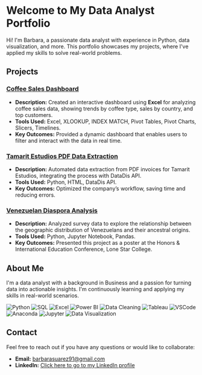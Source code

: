 # Welcome to My Data Analyst Portfolio

Hi! I'm Barbara, a passionate data analyst with experience in Python, data visualization, and more. This portfolio showcases my projects, where I've applied my skills to solve real-world problems.

## Projects

### [Coffee Sales Dashboard](./coffee_sales_dashboard)
- **Description:** Created an interactive dashboard using **Excel** for analyzing coffee sales data, showing trends by coffee type, sales by country, and top customers.
- **Tools Used:** Excel, XLOOKUP, INDEX MATCH, Pivot Tables, Pivot Charts, Slicers, Timelines.
- **Key Outcomes:** Provided a dynamic dashboard that enables users to filter and interact with the data in real time.

### [Tamarit Estudios PDF Data Extraction](./tamarit_estudios_data_extraction) 
- **Description:** Automated data extraction from PDF invoices for Tamarit Estudios, integrating the process with DataDis API.
- **Tools Used:** Python, HTML, DataDis API.
- **Key Outcomes:** Optimized the company’s workflow, saving time and reducing errors.

### [Venezuelan Diaspora Analysis](./venezuelan_diaspora)
- **Description:** Analyzed survey data to explore the relationship between the geographic distribution of Venezuelans and their ancestral origins.
- **Tools Used:** Python, Jupyter Notebook, Pandas.
- **Key Outcomes:** Presented this project as a poster at the Honors & International Education Conference, Lone Star College.

## About Me
I'm a data analyst with a background in Business and a passion for turning data into actionable insights. I'm continuously learning and applying my skills in real-world scenarios.

![Python](https://img.shields.io/badge/python-3.8-blue)
![SQL](https://img.shields.io/badge/SQL-Database-blue)
![Excel](https://img.shields.io/badge/Excel-Spreadsheet%20Software-green)
![Power BI](https://img.shields.io/badge/Power%20BI-Data%20Visualization-yellow)
![Data Cleaning](https://img.shields.io/badge/Data%20Cleaning-Pandas-blue)
![Tableau](https://img.shields.io/badge/Tableau-Data%20Visualization-orange)
![VSCode](https://img.shields.io/badge/VSCode-Editor-blue)
![Anaconda](https://img.shields.io/badge/Anaconda-Data%20Science%20Platform-green)
![Jupyter](https://img.shields.io/badge/Jupyter-Notebook-orange)
![Data Visualization](https://img.shields.io/badge/Data%20Visualization-Matplotlib%20%26%20Seaborn-red)

## Contact
Feel free to reach out if you have any questions or would like to collaborate:
- **Email:** [barbarasuarez91@gmail.com](mailto:your-email@example.com)
- **LinkedIn:** [Click here to go to my LinkedIn profile](https://www.linkedin.com/in/barbara-suarez-868976ab/)
